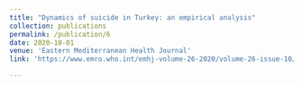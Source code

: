 ```yaml
---
title: "Dynamics of suicide in Turkey: an empirical analysis"
collection: publications
permalink: /publication/6
date: 2020-10-01
venue: 'Eastern Mediterranean Health Journal'
link: 'https://www.emro.who.int/emhj-volume-26-2020/volume-26-issue-10/dynamics-of-suicide-in-turkey-an-empirical-analysis.html'

---
```

